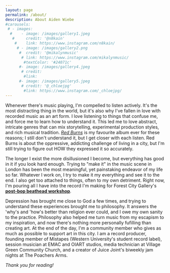 ```yaml
---
layout: page
permalink: /about/
description: About Aiden Wiebe
#carousels:
 # - images:
  #    - image: /images/gallery1.jpeg
   #     credit: '@n8kain'
    #    link: https://www.instagram.com/n8kain/
     # - image: /images/gallery2.png
      #  credit: '@mikalynmusic'
       # link: https://www.instagram.com/mikalynmusic/
        #textColor: '#24071c'
      #- image: /images/gallery4.jpeg
       # credit: 
        #link: 
      #- image: /images/gallery5.jpeg
       # credit: '@_chloejpg'
        #link: https://www.instagram.com/_chloejpg/
---
```

Whenever there's music playing, I'm compelled to listen actively.  It's the most distracting thing in the world, but it's also why I've fallen in love with recorded music as an art form.  I love listening to things that confuse me, and force me to learn how to understand it.  This led me to love abstract, intricate genres that can mix storytelling, experimental production styles, and rich musical tradition.  *[Red Burns](https://standingonthecorner.bandcamp.com/album/red-burns)* is my favourite album ever for these reasons; I still don't understand it, but I get closer with each listen.  Red Burns is about the oppressive, addicting challenge of living in a city, but I'm still trying to figure out HOW they expressed it so accurately.  

The longer I exist the more disillusioned I become, but everything has good in it if you look hard enough.  Trying to "make it" in the music scene in London has been the most meaningful, yet painstaking endeavor of my life so far.  Whatever I work on, I try to make it my everything and see it to the end.  I also get too attached to things, often to my own detriment.  Right now, I'm pouring all I have into the record I'm making for Forest City Gallery's **[post-bop beathead workshop](https://www.forestcitygallery.com/post/fcg-s-postbop-beathead-jazz-workshop-sponsored-by-lbmx)**.  

Depression has brought me close to God a few times, and trying to understand these experiences brought me to philosophy.  It answers the 'why's and 'how's better than religion ever could, and I owe my own sanity to the practice.  Philosophy also helped me turn music from my escapism to my inspiration, and now there's nothing more personally fufilling than creating art.  At the end of the day, I'm a community member who gives as much as possible to support art in this city.  I am a record producer, founding member of Mistapes (Western University's student record label), session musician at EMAC and OIART studios, media technician at Village Green Community Church, and a creator of Juice Joint's biweekly jam nights at The Poachers Arms.  

*Thank you for reading!*
